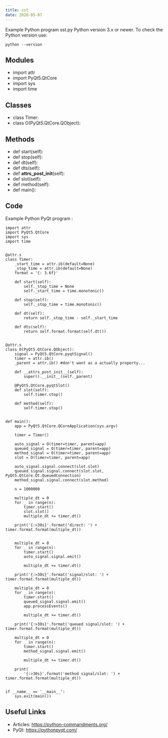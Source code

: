 ```yaml
---
title: sst
date: 2020-05-07
---
```

Example Python program sst.py
Python version 3.x or newer.
To check the Python version use:

    python --version

## Modules

* import attr
* import PyQt5.QtCore
* import sys
* import time

## Classes

* class Timer:
* class O(PyQt5.QtCore.QObject):

## Methods

* def start(self):
* def stop(self):
* def dt(self):
* def dts(self):
* def __attrs_post_init__(self):
* def slot(self):
* def method(self):
* def main():

## Code

Example Python PyQt program :

    import attr
    import PyQt5.QtCore
    import sys
    import time
    
    
    @attr.s
    class Timer:
        _start_time = attr.ib(default=None)
        _stop_time = attr.ib(default=None)
        format = '{: 3.6f}'
    
        def start(self):
            self._stop_time = None
            self._start_time = time.monotonic()
    
        def stop(self):
            self._stop_time = time.monotonic()
    
        def dt(self):
            return self._stop_time - self._start_time
    
        def dts(self):
            return self.format.format(self.dt())
    
    
    @attr.s
    class O(PyQt5.QtCore.QObject):
        signal = PyQt5.QtCore.pyqtSignal()
        timer = attr.ib()
        _parent = attr.ib() #don't want as a actually property...
    
        def __attrs_post_init__(self):
            super().__init__(self._parent)
    
        @PyQt5.QtCore.pyqtSlot()
        def slot(self):
            self.timer.stop()
    
        def method(self):
            self.timer.stop()
    
    
    def main():
        app = PyQt5.QtCore.QCoreApplication(sys.argv)
    
        timer = Timer()
    
        auto_signal = O(timer=timer, parent=app)
        queued_signal = O(timer=timer, parent=app)
        method_signal = O(timer=timer, parent=app)
        slot = O(timer=timer, parent=app)
    
        auto_signal.signal.connect(slot.slot)
        queued_signal.signal.connect(slot.slot, PyQt5.QtCore.Qt.QueuedConnection)
        method_signal.signal.connect(slot.method)
    
        n = 1000000
    
        multiple_dt = 0
        for _ in range(n):
            timer.start()
            slot.slot()
            multiple_dt += timer.dt()
    
        print('{:>30s}'.format('direct: ') + timer.format.format(multiple_dt))
    
    
        multiple_dt = 0
        for _ in range(n):
            timer.start()
            auto_signal.signal.emit()
    
            multiple_dt += timer.dt()
    
        print('{:>30s}'.format('signal/slot: ') + timer.format.format(multiple_dt))
    
        multiple_dt = 0
        for _ in range(n):
            timer.start()
            queued_signal.signal.emit()
            app.processEvents()
    
            multiple_dt += timer.dt()
    
        print('{:>30s}'.format('queued signal/slot: ') + timer.format.format(multiple_dt))
    
        multiple_dt = 0
        for _ in range(n):
            timer.start()
            method_signal.signal.emit()
    
            multiple_dt += timer.dt()
    
        print(
            '{:>30s}'.format('method signal/slot: ') + timer.format.format(multiple_dt))
    
    
    if __name__ == '__main__':
        sys.exit(main())
    

## Useful Links

- Articles: https://python-commandments.org/
- PyQt: https://pythonpyqt.com/
